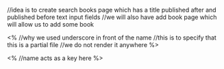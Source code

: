 //idea is to create search books page which has a title published after and published before text input fields
 //we will also have add book page which will allow us to add some book
 

 <%
//why we used underscore in front of the name
//this is to specify that this is a partial file
//we do not render it anywhere
%>





<% 
//name acts as a key here
%>